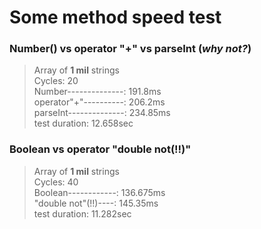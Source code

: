 # Some method speed test
### **Number()** vs **operator "+"** vs **parseInt** (*why not?*)
>Array of **1 mil** strings <br>
>Cycles: 20 <br>
>Number--------------: 191.8ms <br>
>operator"+"----------: 206.2ms <br>
>parseInt--------------: 234.85ms <br>
>test duration: 12.658sec

### **Boolean** vs **operator "double not(!!)"**
>Array of **1 mil** strings <br>
>Cycles: 40 <br>
>Boolean------------: 136.675ms <br>
>"double not"(!!)----: 145.35ms <br>
>test duration: 11.282sec <br>
